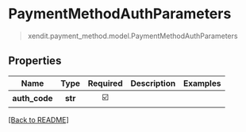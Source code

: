 # PaymentMethodAuthParameters
> xendit.payment_method.model.PaymentMethodAuthParameters


## Properties
| Name | Type | Required | Description | Examples |
|------------|:-------------:|:-------------:|-------------|:-------------:|
| **auth_code** | **str** | ☑️ |  |  | |


[[Back to README]](../../README.md)


